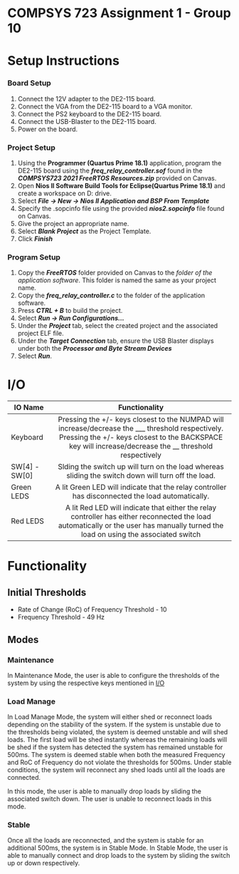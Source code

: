 # COMPSYS 723 Assignment 1 - Group 10

# Setup Instructions

### Board Setup

1. Connect the 12V adapter to the DE2-115 board.
2. Connect the VGA from the DE2-115 board to a VGA monitor.
3. Connect the PS2 keyboard to the DE2-115 board.
4. Connect the USB-Blaster to the DE2-115 board.
5. Power on the board.

### Project Setup
1. Using the <b> Programmer (Quartus Prime 18.1)</b> application, program the DE2-115 board using the <b><em>freq_relay_controller.sof</em></b> found in the <b><em>COMPSYS723 2021 FreeRTOS Resources.zip</em></b> provided on Canvas.
2. Open <b>Nios II Software Build Tools for Eclipse(Quartus Prime 18.1)</b> and create a workspace on D: drive.
3. Select <b><em>File -> New -> Nios II Application and BSP From Template</em></b>
4. Specify the .sopcinfo file using the provided <b><em>nios2.sopcinfo</em></b> file found on Canvas.
5. Give the project an appropriate name.
6. Select <b><em>Blank Project</em></b> as the Project Template.
7. Click <b><em>Finish</em></b>

### Program Setup
1. Copy the <b><em>FreeRTOS</em></b> folder provided on Canvas to the <em>folder of the application software</em>. This folder is named the same as your project name.
2. Copy the <b><em>freq_relay_controller.c</em></b> to the folder of the application software.
3. Press <b><em>CTRL + B</em></b> to build the project. 
4. Select <b><em>Run -> Run Configurations...</em></b>
5. Under the <b><em>Project</em></b> tab, select the created project and the associated project ELF file.
6. Under the <b><em>Target Connection</em></b> tab, ensure the USB Blaster displays under both the <b><em>Processor and Byte Stream Devices</em></b>
7. Select <b><em>Run</em></b>.

# I/O 

| IO Name         | Functionality |
| -------------       |:-------------:| 
| Keyboard         | Pressing the +/- keys closest to the NUMPAD will increase/decrease the ___ threshold respectively. Pressing the +/- keys closest to the BACKSPACE key will increase/decrease the __ threshold respectively| 
| SW[4] - SW[0]      | Slding the switch up will turn on the load whereas sliding the switch down will turn off the load.      |  
| Green LEDS | A lit Green LED will indicate that the relay controller has disconnected the load automatically.    |   
| Red LEDS | A lit Red LED will indicate that either the relay controller has either reconnected the load automatically or the user has manually turned the load on using the associated switch     |   

# Functionality
## Initial Thresholds
+ Rate of Change (RoC) of Frequency Threshold - 10 
+ Frequency Threshold - 49 Hz

## Modes
### <b>Maintenance</b>
  
In Maintenance Mode, the user is able to configure the thresholds of the system by using the respective keys mentioned in [I/O](#io) 
### <b>Load Manage</b>

In Load Manage Mode, the system will either shed or reconnect loads depending on the stability of the system. If the system is unstable due to the thresholds being violated, the system is deemed unstable and will shed loads. The first load will be shed instantly whereas the remaining loads will be shed if the system has detected the system has remained unstable for 500ms. The system is deemed stable when both the measured Frequency and RoC of Frequency do not violate the thresholds for 500ms. Under stable conditions, the system will reconnect any shed loads until all the loads are connected.

In this mode, the user is able to manually drop loads by sliding the associated switch down. The user is unable to reconnect loads in this mode. 

### <b>Stable</b>
Once all the loads are reconnected, and the system is stable for an additional 500ms, the system is in Stable Mode. In Stable Mode, the user is able to manually connect and drop loads to the system by sliding the switch up or down respectively. 


